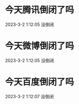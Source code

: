 # 今天腾讯倒闭了吗

2023-3-2 1:12:05 没倒闭

# 今天微博倒闭了吗

2023-3-2 1:12:05 没倒闭

# 今天百度倒闭了吗

2023-3-2 1:12:07 没倒闭

